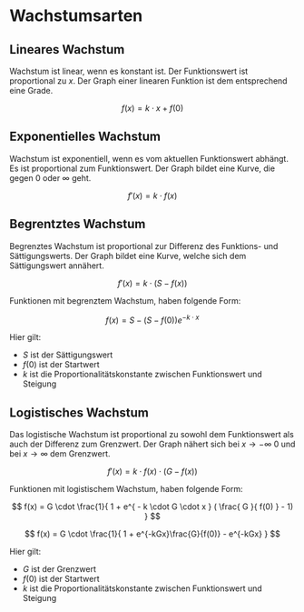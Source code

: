 # Wachstumsarten

## Lineares Wachstum

Wachstum ist linear, wenn es konstant ist. Der Funktionswert ist proportional zu $x$. Der Graph einer linearen Funktion ist dem entsprechend eine Grade.

$$
f(x) = k \cdot x + f(0)
$$

## Exponentielles Wachstum

Wachstum ist exponentiell, wenn es vom aktuellen Funktionswert abhängt. Es ist proportional zum Funktionswert. Der Graph bildet eine Kurve, die gegen $0$ oder $\infty$ geht.

$$
f'(x) = k \cdot f(x)
$$

## Begrentztes Wachstum

Begrenztes Wachstum ist proportional zur Differenz des Funktions- und Sättigungswerts. Der Graph bildet eine Kurve, welche sich dem Sättigungswert annähert.

$$
f'(x) = k \cdot (S-f(x))
$$

Funktionen mit begrenztem Wachstum, haben folgende Form:

$$
f(x) = S-(S-f(0))e^{-k \cdot x}
$$

Hier gilt:

- $S$ ist der Sättigungswert
- $f(0)$ ist der Startwert
- $k$ ist die Proportionalitätskonstante zwischen Funktionswert und Steigung

## Logistisches Wachstum

Das logistische Wachstum ist proportional zu sowohl dem Funktionswert als auch der Differenz zum Grenzwert. Der Graph nähert sich bei $x \to -\infty$ $0$ und bei $x \to \infty$ dem Grenzwert.

$$
f'(x) = k \cdot f(x) \cdot (G-f(x))
$$

Funktionen mit logistischem Wachstum, haben folgende Form:

$$
f(x) = G \cdot
\frac{1}{
    1 + e^{ - k \cdot G \cdot x } ( \frac{ G }{ f(0) } - 1)
}
$$

$$
f(x) =
G \cdot
\frac{1}{
    1 + e^{-kGx}\frac{G}{f(0)} - e^{-kGx}
}
$$

Hier gilt:

- $G$ ist der Grenzwert
- $f(0)$ ist der Startwert
- $k$ ist die Proportionalitätskonstante zwischen Funktionswert und Steigung
